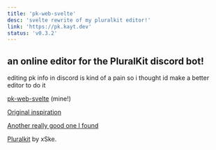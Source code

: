 ```yaml
---
title: 'pk-web-svelte'
desc: 'svelte rewrite of my pluralkit editor!'
link: 'https://pk.kayt.dev'
status: 'v0.3.2'
---
```


## an online editor for the PluralKit discord bot!


editing pk info in discord is kind of a pain so i thought id make a better editor to do it

[pk-web-svelte](https://pk.kayt.dev) (mine!)

[Original inspiration](https://pk.greysdawn.com/)

[Another really good one I found](https://pk-webs-beta.spectralitree.com/)

[Pluralkit](https://github.com/xSke/PluralKit) by xSke.